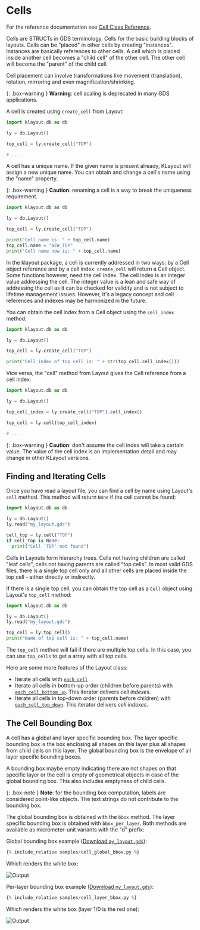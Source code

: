 # Cells

For the reference documentation see [Cell Class Reference](https://www.klayout.org/doc-qt5/code/class_Cell.html).

Cells are STRUCTs in GDS terminology. Cells for the basic building blocks of layouts. Cells can be "placed" in 
other cells by creating "instances". Instances are basically references to other cells. A cell which is placed inside 
another cell becomes a "child cell" of the other cell. The other cell will become the "parent" of the child cell.

Cell placement can involve transformations like movement (translation), rotation, mirroring and even magnification/shrinking.

{: .box-warning }
**Warning**: cell scaling is deprecated in many GDS applications.

A cell is created using `create_cell` from Layout:

```python
import klayout.db as db

ly = db.Layout()

top_cell = ly.create_cell("TOP")

# ... 
```

A cell has a unique name. If the given name is present already, KLayout will assign a new unique name.
You can obtain and change a cell's name using the "name" property.

{: .box-warning }
**Caution**: renaming a cell is a way to break the uniqueness requirement.

```python
import klayout.db as db

ly = db.Layout()

top_cell = ly.create_cell("TOP")

print("Cell name is: " + top_cell.name)
top_cell.name = "NEW_TOP"
print("Cell name now is: " + top_cell.name)
```

In the klayout package, a cell is currently addressed in two ways: by a Cell object reference 
and by a cell index. `create_cell` will return a Cell object. Some functions however, need the 
cell index. The cell index is an integer value addressing the cell. The integer value is a lean and
safe way of addressing the cell as it can be checked for validity and is not subject to lifetime
management issues. However, it's a legacy concept and cell references and indexes may be harmonized
in the future.

You can obtain the cell index from a Cell object using the `cell_index` method:

```python
import klayout.db as db

ly = db.Layout()

top_cell = ly.create_cell("TOP")

print("Cell index of top cell is: " + str(top_cell.cell_index()))
```

Vice versa, the "cell" method from Layout gives the Cell reference from a cell index:

```python
import klayout.db as db

ly = db.Layout()

top_cell_index = ly.create_cell("TOP").cell_index()

top_cell = ly.cell(top_cell_index)

# ...
```

{: .box-warning }
**Caution**: don't assume the cell index will take a certain value. The value of the cell index is an implementation detail and
may change in other KLayout versions.

## Finding and Iterating Cells 

Once you have read a layout file, you can find a cell by name using Layout's `cell` method. This method will
return `None` if the cell cannot be found:

```python
import klayout.db as db

ly = db.Layout()
ly.read("my_layout.gds")

cell_top = ly.cell("TOP")
if cell_top is None:
  print("Cell 'TOP' not found")
```

Cells in Layouts form hierarchy trees. Cells not having children are called "leaf cells", cells not having parents are called "top cells".
In most valid GDS files, there is a single top cell only and all other cells are placed inside the top cell - either directly
or indirectly.

If there is a single top cell, you can obtain the top cell as a `Cell` object using Layout's `top_cell` method:

```python
import klayout.db as db

ly = db.Layout()
ly.read("my_layout.gds")

top_cell = ly.top_cell()
print("Name of top cell is: " + top_cell.name)
```

The `top_cell` method will fail if there are multiple top cells. In this case, you can use `top_cells` to get a array with all 
top cells.

Here are some more features of the Layout class:
 * Iterate all cells with [`each_cell`](https://www.klayout.org/doc-qt5/code/class_Layout.html#method54)
 * Iterate all cells in bottom-up order (children before parents) with [`each_cell_bottom_up`](https://www.klayout.org/doc-qt5/code/class_Layout.html#method55). This iterator delivers *cell indexes*.
 * Iterate all cells in top-down order (parents before children) with [`each_cell_top_down`](https://www.klayout.org/doc-qt5/code/class_Layout.html#method55). This iterator delivers *cell indexes*.

## The Cell Bounding Box

A cell has a global and layer specific bounding box. The layer specific bounding box is the box enclosing all shapes on this layer plus
all shapes from child cells on this layer. The global bounding box is the envelope of all layer specific bounding boxes.

A bounding box maybe empty indicating there are not shapes on that specific layer or the cell is empty of geometrical
objects in case of the global bounding box. This also includes emptyness of child cells.

{: .box-note }
**Note**: for the bounding box computation, labels are considered point-like objects. The text strings do not contribute to 
the bounding box.

The global bounding box is obtained with the `bbox` method. The layer specific bounding box is
obtained with `bbox_per_layer`. Both methods are available as micrometer-unit variants with the "d" prefix:

Global bounding box example ([Download `my_layout.gds`](../samples/my_layout.gds)):
```python
{% include_relative samples/cell_global_bbox.py %}
```

Which renders the white box:

![Output](../samples/cell_global_bbox.png)

Per-layer bounding box example ([Download `my_layout.gds`](../samples/my_layout.gds)):
```python
{% include_relative samples/cell_layer_bbox.py %}
```

Which renders the white box (layer 1/0 is the red one):

![Output](../samples/cell_layer_bbox.png)


